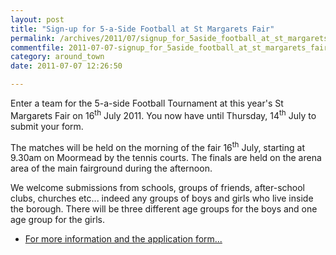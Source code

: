 ```yaml
---
layout: post
title: "Sign-up for 5-a-Side Football at St Margarets Fair"
permalink: /archives/2011/07/signup_for_5aside_football_at_st_margarets_fair.html
commentfile: 2011-07-07-signup_for_5aside_football_at_st_margarets_fair
category: around_town
date: 2011-07-07 12:26:50

---
```


Enter a team for the 5-a-side Football Tournament at this year's St Margarets Fair on 16<sup>th</sup> July 2011. You now have until Thursday, 14<sup>th</sup> July to submit your form.

The matches will be held on the morning of the fair 16<sup>th</sup> July, starting at 9.30am on Moormead by the tennis courts. The finals are held on the arena area of the main fairground during the afternoon.

We welcome submissions from schools, groups of friends, after-school clubs, churches etc... indeed any groups of boys and girls who live inside the borough. There will be three different age groups for the boys and one age group for the girls.

-   [For more information and the application form...](http://www.stmargaretsfair.org/football.html)
